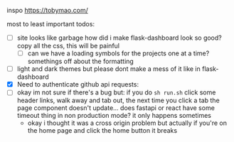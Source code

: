 inspo https://tobymao.com/

most to least important todos:
- [ ] site looks like garbage how did i make flask-dashboard look so good? copy all the css, this will be painful
  - [ ] can we have a loading symbols for the projects one at a time? somethings off about the formatting
- [ ] light and dark themes but please dont make a mess of it like in flask-dashboard
- [x] Need to authenticate github api requests:
- [ ] okay im not sure if there's a bug but: if you do `sh run.sh` click some header links, walk away and tab out, the next time you click a tab the page component doesn't update... does fastapi or react have some timeout thing in non production mode? it only happens sometimes
  - okay i thought it was a cross origin problem but actually if you're on the home page and click the home button it breaks
